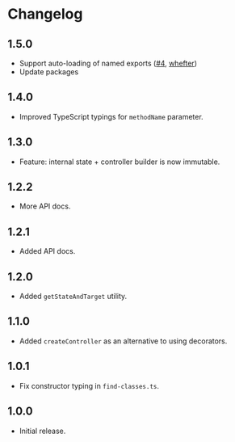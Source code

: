 # Changelog

## 1.5.0

- Support auto-loading of named exports ([#4](https://github.com/jeffijoe/awilix-router-core/pull/4), [whefter](https://github.com/whefter))
- Update packages

## 1.4.0

- Improved TypeScript typings for `methodName` parameter.

## 1.3.0

- Feature: internal state + controller builder is now immutable.

## 1.2.2

- More API docs.

## 1.2.1

- Added API docs.

## 1.2.0

- Added `getStateAndTarget` utility.

## 1.1.0

- Added `createController` as an alternative to using decorators.

## 1.0.1

- Fix constructor typing in `find-classes.ts`.

## 1.0.0

- Initial release.
